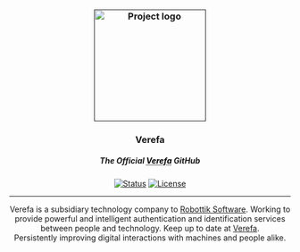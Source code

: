 
<p  align="center">

<a  href=""  rel="noopener">

<h3 align="center"><img width=200px  height=200px  src="https://verefa.com/resources/logos/WhiteLogo.svg"  alt="Project logo"></a></h3>

</p>

  

<h3 align="center">Verefa</h3>
<h5 align="center" underline=none text-decoration=none>
The Official 
<a href="https://verefa.co.uk/" style="color: black; text-decoration: underline;text-decoration-style: dotted;">Verefa</a> GitHub</h5> 


  

<div align="center">

  

[![Status](https://img.shields.io/badge/status-active-success.svg)]()
[![License](https://img.shields.io/badge/license-GNU-blue.svg)](/LICENSE)
</div>

---

  

<p  align="center"> Verefa is a subsidiary technology company to <a href="https://robottik.com/">Robottik Software</a>. Working to provide powerful and intelligent authentication and identification services between people and technology. Keep up to date at <a href="https://verefa.com/">Verefa</a>. 
<br>
Persistently improving digital interactions with machines and people alike.
</p>
